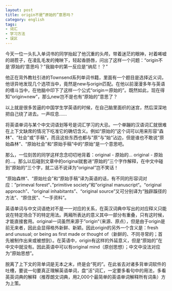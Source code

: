 ```yaml
---
layout: post
title: origin不是“原始的”意思吗？
category: english
tags:
- 词汇
- 学习方法
- 误区
---
```

今天一位一头扎入单词书的同学抬起了他沉重的头颅，带着迷茫的眼神，衬着唏嘘的胡茬子，在凌乱毛发的掩映下，轻起香肠唇，问出了这样一个问题：“origin不是‘原始的’意思吗？”我脑中的第一反应是“纳尼！？”

<!--more-->
他正在背外教社引进的Townsend系列单词书籍，里面有一个题目是选择近义词，他讶异地发现几个选项当中，竟然是new与origin匹配。在他以前漫漫多年与英语的缠斗当中，在他脑中印下了这样一个公式“origin＝原始的”。既然如此，现在得知“origin≈new”，那么new岂不是也有“原始的”意思了？

以上就是很多苦逼的中国学生学英语的时候，在自己脑里面织的迷宫，然后深深地把自己绕了进去。一声叹息……

将英语单词与某个中文词语划等号是词汇学习的大忌。一个单蹦的汉语词汇就很难在上下文缺席的情况下吃准它的确切含义。例如“原始的”这个词可以用来形容“森林”、“社会”或”手稿“，而且这些东西也都与”原“与”始“沾边，但是谁也不敢说“原始森林”、“原始社会”和“原始手稿”中的“原始”是一个意思吧。

那么，一位刻苦的同学这样念念叨叨地背着：original - 原始的… original - 原始的…。那么以后碰到文章中的original就套进“原始的”三个字作解释，在中文中碰到“原始的”三个字，就二话不说译为“original”岂不笑话！

“原始森林”、“原始社会”和“原始手稿”译为英语的话，有不同的形容词对应：”primeval forest“、”primitive society“和”original manuscript“。“original approach”、“original inhabitants”、“original source”又可分别译为“独辟蹊径的方法”、“原住民”、“一手资料”。

英语单词与中文词语绝对不是一一对应的关系，在英汉词典中写出的对应释义只能说在特定场合下的特定用法。两厢所表达的意义其中一部分有重叠，只有这时候，才能直接套用。original一词虽然来源于”origin“（来源、原点），但是由于origin是前无来者，因此会显得格外新鲜、新颖。因此origin的另外一个含义是：fresh and unusual; or being as first made or thought of（新鲜的、不同寻常的；首先被制作出来或被想到）。在英语中，origin有这样的外延意义，但是“原始的”在中文中就没有。因此英语中可以有original mind（原创思想）；中文中没法对应为“原始思想”。

脱离了上下文的背单词是无本之末，终是会“死的”。在此省去对诸多背单词软件的吐槽，要说一句要真正理解英语单词，盘“活”词汇，一定要多看句中的用法，多看英英词典的解释（推荐朗文词典，用2,000个最简单的英语单词解释所有词条）方为上策。
